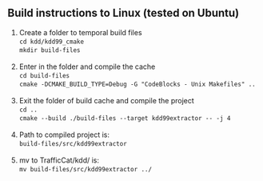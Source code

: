 
## Build instructions to Linux (tested on Ubuntu)
1. Create a folder to temporal build files<br/>
   `cd kdd/kdd99_cmake`<br/>
   `mkdir build-files`<br/><br/>
2. Enter in the folder and compile the cache<br/>
  `cd build-files`<br/>
   `cmake -DCMAKE_BUILD_TYPE=Debug -G "CodeBlocks - Unix Makefiles" ..`<br/><br/>
3. Exit the folder of build cache and compile the project<br/>
  `cd ..`<br/>
  `cmake --build ./build-files --target kdd99extractor -- -j 4`<br/><br/>
4. Path to compiled project is:<br/>
  `build-files/src/kdd99extractor`<br/><br/>
4. mv to TrafficCat/kdd/ is:<br/>
  `mv build-files/src/kdd99extractor ../`<br/><br/>

